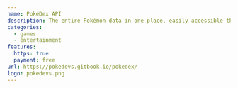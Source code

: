 ```yaml
---
name: PokéDex API
description: The entire Pokémon data in one place, easily accessible through RESTful API.
categories:
  - games
  - entertainment
features:
  https: true
  payment: free
url: https://pokedevs.gitbook.io/pokedex/
logo: pokedevs.png
---
```

